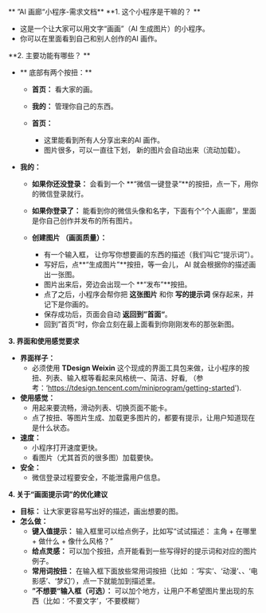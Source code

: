 ** ”AI 画廊“小程序-需求文档**
**1. 这个小程序是干嘛的？ **

* 这是一个让大家可以用文字“画画”（AI 生成图片）的小程序。
* 你可以在里面看到自己和别人创作的AI 画作。

**2. 主要功能有哪些？ **
* ** 底部有两个按扭：**
  * **首页：** 看大家的画。
  * **我的：** 管理你自己的东西。

  * **首页：**
    * 这里能看到所有人分享出来的AI 画作。
    * 图片很多，可以一直往下划， 新的图片会自动出来（流动加载）。

* **我的：**
   * **如果你还没登录：** 会看到一个 **“微信一键登录”**的按扭，点一下，用你的微信登录就行。
   * **如果你登录了：** 能看到你的微信头像和名字，下面有个“个人画廊”，里面是你自己创作并发布的所有图片。

   * **创建图片 （画面质量）：**
      * 有一个输入框， 让你写你想要画的东西的描述（我们叫它“提示词”）。
      * 写好后，点**“生成图片”**按扭，等一会儿， AI 就会根据你的描述画出一张图。
      * 图片出来后，旁边会出现一个 **“发布”**按扭。
      * 点了之后，小程序会帮你把 **这张图片** 和你 **写的提示词** 保存起来，并记下是你画的。
      * 保存成功后，页面会自动 **返回到”首面“**。
      * 回到”首页“时，你会立刻在最上面看到你刚刚发布的那张新图。

**3. 界面和使用感觉要求**

* **界面样子：**
  * 必须使用 **TDesign Weixin** 这个现成的界面工具包来做，让小程序的按扭、列表、输入框等看起来风格统一、简洁、好看, （参考：‘https://tdesign.tencent.com/miniprogram/getting-started').
* **使用感觉：**
   * 用起来要流畅，滑动列表、切换页面不能卡。
   * 点了按扭、等图片生成、加载更多图片的，都要有提示，让用户知道现在是什么状态。
* **速度：**
   * 小程序打开速度更快。
   * 看图片（尤其首页的很多图）加载要快。
* **安全：**
   * 微信登录过程要安全，不能泄露用户信息。


**4. 关于“画面提示词”的优化建议**

* **目标：** 让大家更容易写出好的描述，画出想要的图。
* **怎么做：**
   * **键入值提示：** 输入框里可以给点例子，比如写“试试描述： 主角 + 在哪里 + 做什么 + 像什么风格？”
   * **给点灵感：** 可以加个按扭，点开能看到一些写得好的提示词和对应的图片例子。
   * **常用词按扭：** 在输入框下面放些常用词按扭（比如 ：‘写实’、‘动漫’、、‘电影感’、‘梦幻’），点一下就能加到描述里。
   * **”不想要“输入框（可选）：** 可以加个地方，让用户不希望图片里出现的东西（比如：‘不要文字’，‘不要模糊’）


